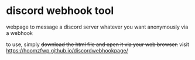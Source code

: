 # discord webhook tool
webpage to message a discord server whatever you want anonymously via a webhook

to use, simply ~~download the html file and open it via your web browser.~~ visit https://hoomzfwp.github.io/discordwebhookpage/
